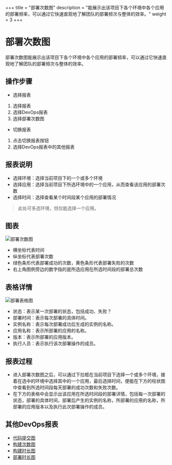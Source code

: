+++
title = "部署次数图"
description = "能展示出该项目下各个环境中各个应用的部署频率，可以通过它快速直观地了解团队的部署频次与整体的效率。"
weight = 3
+++

# 部署次数图

部署次数图能展示出该项目下各个环境中各个应用的部署频率，可以通过它快速直观地了解团队的部署频次与整体的效率。

## 操作步骤
-	选择报表  

1.	选择报表
2.	选择DevOps报表
3.	选择部署次数图

-	切换报表  

1.	点击切换报表按钮
2.	选择DevOps报表中的其他报表


## 报表说明
-	选择环境：选择当前项目下的一个或多个环境
-	选择应用：选择当前项目下所选环境中的一个应用，从而查看该应用的部署次数
-	选择时间：选择查看某个时间段某个应用的部署情况
<blockquote class="note">
此处可多选环境，但仅能选择一个应用。
</blockquote>


## 图表  
![部署次数图](/docs/user-guide/report/image/deploy-frequency1.jpg)  

-	横坐标代表时间
-	纵坐标代表部署次数
-	绿色条形代表部署成功的次数，黄色条形代表部署失败的次数
-	右上角图例旁边的数字指的是所选应用在所选时间段的部署总次数

 



## 表格详情  
![部署表格图](/docs/user-guide/report/image/deploy-frequency2.jpg)  

-	状态：表示某一次部署的状态，包括成功、失败？
-	部署时间：表示每次部署的具体时间。
-	实例名称：表示每次部署成功后生成的实例的名称。
-	应用名称：表示所部署的应用的名称。
-	版本：表示所部署的应用版本。
-	执行人员：表示执行该次部署操作的成员。
 

## 报表过程
-	进入部署次数图之后，可以通过下拉框在当前项目下选择一个或多个环境，接着在选中的环境中选择其中的一个应用，最后选择时间，便能在下方的柱状图中查看到所选时间段每天部署的成功次数和失败次数。
-	在下方的表格中会显示出该应用在所选时间段的部署详情，包括每一次部署的状态，部署的具体时间，部署后产生的实例的名称，所部署的应用的名称，所部署的应用版本以及执行此次部署操作的成员。

## 其他DevOps报表
* [代码提交图](../code-commits)
* [构建次数图](../build-frequency)  
* [构建时长图](../build-duration)
* [部署时长图](../deploy-duration)


